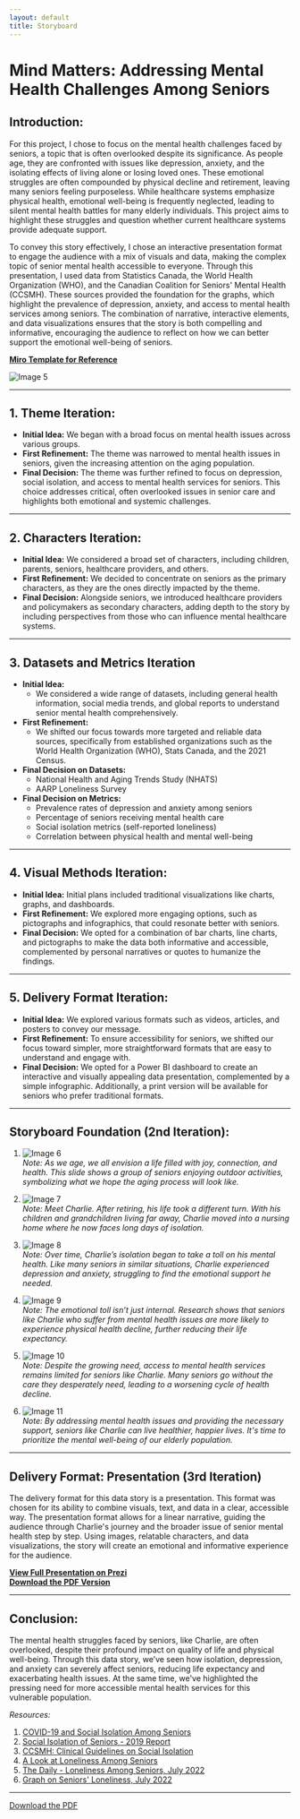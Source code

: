 ```yaml
---
layout: default
title: Storyboard
---
```

# Mind Matters: Addressing Mental Health Challenges Among Seniors

## Introduction:
For this project, I chose to focus on the mental health challenges faced by seniors, a topic that is often overlooked despite its significance. As people age, they are confronted with issues like depression, anxiety, and the isolating effects of living alone or losing loved ones. These emotional struggles are often compounded by physical decline and retirement, leaving many seniors feeling purposeless. While healthcare systems emphasize physical health, emotional well-being is frequently neglected, leading to silent mental health battles for many elderly individuals. This project aims to highlight these struggles and question whether current healthcare systems provide adequate support.

To convey this story effectively, I chose an interactive presentation format to engage the audience with a mix of visuals and data, making the complex topic of senior mental health accessible to everyone. Through this presentation, I used data from Statistics Canada, the World Health Organization (WHO), and the Canadian Coalition for Seniors' Mental Health (CCSMH). These sources provided the foundation for the graphs, which highlight the prevalence of depression, anxiety, and access to mental health services among seniors. The combination of narrative, interactive elements, and data visualizations ensures that the story is both compelling and informative, encouraging the audience to reflect on how we can better support the emotional well-being of seniors.

[**Miro Template for Reference**](https://miro.com/welcomeonboard/Uk4ya0lhRjF5NU1JOXJwbnJ6VmVEMGNaOTY2MU9IejNwbHQ1eno1RU9uQ1YxUUpPOTJ0cXhlS3dTVnFMZUpXdXwzNDU4NzY0NjAxMzM0MDQ0Njc1fDI/?share_link_id=682473974319)

![Image 5](images/image5.png)

---

## 1. Theme Iteration:
- **Initial Idea:** We began with a broad focus on mental health issues across various groups.
- **First Refinement:** The theme was narrowed to mental health issues in seniors, given the increasing attention on the aging population.
- **Final Decision:** The theme was further refined to focus on depression, social isolation, and access to mental health services for seniors. This choice addresses critical, often overlooked issues in senior care and highlights both emotional and systemic challenges.

---

## 2. Characters Iteration:
- **Initial Idea:** We considered a broad set of characters, including children, parents, seniors, healthcare providers, and others.
- **First Refinement:** We decided to concentrate on seniors as the primary characters, as they are the ones directly impacted by the theme.
- **Final Decision:** Alongside seniors, we introduced healthcare providers and policymakers as secondary characters, adding depth to the story by including perspectives from those who can influence mental healthcare systems.

---

## 3. Datasets and Metrics Iteration
- **Initial Idea:**
  - We considered a wide range of datasets, including general health information, social media trends, and global reports to understand senior mental health comprehensively.
- **First Refinement:**
  - We shifted our focus towards more targeted and reliable data sources, specifically from established organizations such as the World Health Organization (WHO), Stats Canada, and the 2021 Census.
- **Final Decision on Datasets:**
  - National Health and Aging Trends Study (NHATS)
  - AARP Loneliness Survey
- **Final Decision on Metrics:**
  - Prevalence rates of depression and anxiety among seniors
  - Percentage of seniors receiving mental health care
  - Social isolation metrics (self-reported loneliness)
  - Correlation between physical health and mental well-being

---

## 4. Visual Methods Iteration:
- **Initial Idea:** Initial plans included traditional visualizations like charts, graphs, and dashboards.
- **First Refinement:** We explored more engaging options, such as pictographs and infographics, that could resonate better with seniors.
- **Final Decision:** We opted for a combination of bar charts, line charts, and pictographs to make the data both informative and accessible, complemented by personal narratives or quotes to humanize the findings.

---

## 5. Delivery Format Iteration:
- **Initial Idea:** We explored various formats such as videos, articles, and posters to convey our message.
- **First Refinement:** To ensure accessibility for seniors, we shifted our focus toward simpler, more straightforward formats that are easy to understand and engage with.
- **Final Decision:** We opted for a Power BI dashboard to create an interactive and visually appealing data presentation, complemented by a simple infographic. Additionally, a print version will be available for seniors who prefer traditional formats.

---

## Storyboard Foundation (2nd Iteration):
1. ![Image 6](images/image6.png)  
   _Note: As we age, we all envision a life filled with joy, connection, and health. This slide shows a group of seniors enjoying outdoor activities, symbolizing what we hope the aging process will look like._

2. ![Image 7](images/image7.png)  
   _Note: Meet Charlie. After retiring, his life took a different turn. With his children and grandchildren living far away, Charlie moved into a nursing home where he now faces long days of isolation._

3. ![Image 8](images/image8.png)  
   _Note: Over time, Charlie’s isolation began to take a toll on his mental health. Like many seniors in similar situations, Charlie experienced depression and anxiety, struggling to find the emotional support he needed._

4. ![Image 9](images/image9.png)  
   _Note: The emotional toll isn’t just internal. Research shows that seniors like Charlie who suffer from mental health issues are more likely to experience physical health decline, further reducing their life expectancy._

5. ![Image 10](images/image10.png)  
   _Note: Despite the growing need, access to mental health services remains limited for seniors like Charlie. Many seniors go without the care they desperately need, leading to a worsening cycle of health decline._

6. ![Image 11](images/image11.png)  
   _Note: By addressing mental health issues and providing the necessary support, seniors like Charlie can live healthier, happier lives. It's time to prioritize the mental well-being of our elderly population._

---

## Delivery Format: Presentation (3rd Iteration)
The delivery format for this data story is a presentation. This format was chosen for its ability to combine visuals, text, and data in a clear, accessible way. The presentation format allows for a linear narrative, guiding the audience through Charlie's journey and the broader issue of senior mental health step by step. Using images, relatable characters, and data visualizations, the story will create an emotional and informative experience for the audience.

[**View Full Presentation on Prezi**](https://prezi.com/view/HlpTA2mehg4H1OPGTflV/)  
[**Download the PDF Version**](https://drive.google.com/file/d/1OUfHiCD_f4ynRPfTylbQnJMZworjkSnZ/view?usp=sharing)

---

## Conclusion:
The mental health struggles faced by seniors, like Charlie, are often overlooked, despite their profound impact on quality of life and physical well-being. Through this data story, we’ve seen how isolation, depression, and anxiety can severely affect seniors, reducing life expectancy and exacerbating health issues. At the same time, we've highlighted the pressing need for more accessible mental health services for this vulnerable population.

_Resources:_  
1. [COVID-19 and Social Isolation Among Seniors](https://www.canada.ca/content/dam/canada/employment-social-development/corporate/seniors/forum/covid-19-social-isolation/covid-19-social-isolation-en.pdf)  
2. [Social Isolation of Seniors - 2019 Report](https://www150.statcan.gc.ca/n1/pub/75-006-x/2019001/article/00003-eng.htm)  
3. [CCSMH: Clinical Guidelines on Social Isolation](https://ccsmh.ca/areas-of-focus/social-isolation-and-loneliness/clinical-guidelines/)  
4. [A Look at Loneliness Among Seniors](https://www.statcan.gc.ca/o1/en/plus/4881-look-loneliness-among-seniors)  
5. [The Daily - Loneliness Among Seniors, July 2022](https://www150.statcan.gc.ca/n1/daily-quotidien/220713/dq220713a-eng.htm)  
6. [Graph on Seniors' Loneliness, July 2022](https://www150.statcan.gc.ca/n1/daily-quotidien/220713/g-a002-eng.htm)

---

[Download the PDF](https://drive.google.com/file/d/1OUfHiCD_f4ynRPfTylbQnJMZworjkSnZ/view?usp=sharing)
